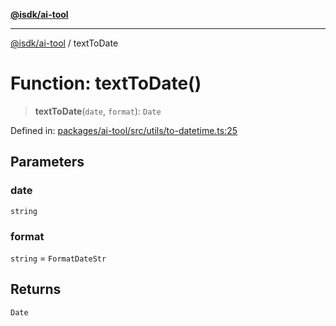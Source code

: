 [**@isdk/ai-tool**](../README.md)

***

[@isdk/ai-tool](../globals.md) / textToDate

# Function: textToDate()

> **textToDate**(`date`, `format`): `Date`

Defined in: [packages/ai-tool/src/utils/to-datetime.ts:25](https://github.com/isdk/ai-tool.js/blob/7135b3a67072644f21685b76900b7f351401749e/src/utils/to-datetime.ts#L25)

## Parameters

### date

`string`

### format

`string` = `FormatDateStr`

## Returns

`Date`

